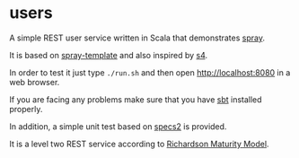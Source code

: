 users
===

A simple REST user service written in Scala that demonstrates [spray](http://spray.io).

It is based on [spray-template](https://github.com/spray/spray-template) and also inspired by [s4](https://github.com/jacobus/s4/).

In order to test it just type `./run.sh` and then open [http://localhost:8080](http://localhost:8080) in a web browser.

If you are facing any problems make sure that you have [sbt](http://www.scala-sbt.org/) installed properly.

In addition, a simple unit test based on [specs2](https://etorreborre.github.io/specs2/) is provided. 

It is a level two REST service according to [Richardson Maturity Model](http://martinfowler.com/articles/richardsonMaturityModel.html).